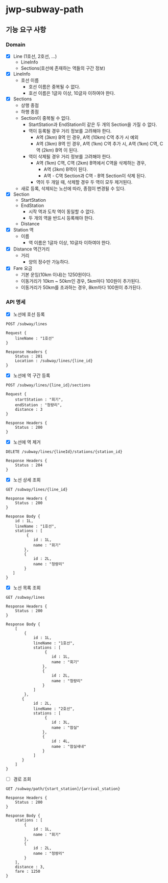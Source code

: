 # jwp-subway-path

## 기능 요구 사항

### Domain

- [x] Line (1호선, 2호선, ...)
    - LineInfo
    - Sections(호선에 존재하는 역들의 구간 정보)
- [x] LineInfo
    - 호선 이름
        - 호선 이름은 중복될 수 없다.
        - 호선 이름은 1글자 이상, 10글자 이하여야 한다.
- [x] Sections
    - 상행 종점
    - 하행 종점
    - Section이 중복될 수 없다.
        - StartStation과 EndStation이 같은 두 개의 Section을 가질 수 없다.
        - 역이 등록될 경우 거리 정보를 고려해야 한다.
            - A역 (3km) B역 인 경우, A역 (10km) C역 추가 시 예외
            - A역 (3km) B역 인 경우, A역 (1km) C역 추가 시, A역 (1km) C역, C역 (2km) B역 이 된다.
        - 역이 삭제될 경우 거리 정보를 고려해야 한다.
            - A역 (1km) C역, C역 (2km) B역에서 C역을 삭제하는 경우,
                - A역 (3km) B역이 된다.
                - A역 - C역 Section과 C역 - B역 Section이 삭제 된다.
            - 역이 두 개일 때, 삭제할 경우 두 역이 모두 제거된다.
    - 새로 등록, 삭제되는 노선에 따라, 종점이 변경될 수 있다.
- [x] Section
    - StartStation
    - EndStation
        - 시작 역과 도착 역이 동일할 수 없다.
        - 두 개의 역을 반드시 등록해야 한다.
    - Distance
- [x] Station 역
    - 이름
        - 역 이름은 1글자 이상, 10글자 이하여야 한다.
- [x] Distance 역간거리
    - 거리
        - 양의 정수만 가능하다.
- [X] Fare 요금
  - 기본 운임(10km 이내)는 1250원이다.
  - 이동거리가 10km ~ 50km인 경우, 5km마다 100원이 추가된다.
  - 이동거리가 50km를 초과하는 경우, 8km마다 100원이 추가된다.

### API 명세

- [X] 노선에 호선 등록

```text
POST /subway/lines

Request {
    lineName : "1호선"
}

Response Headers {
    Status : 201
    Location : /subway/lines/{line_id}
}
```

- [X] 노선에 역 구간 등록

```text
POST /subway/lines/{line_id}/sections

Request {
    startStation : "회기",
    endStation : "청량리",
    distance : 3
}

Response Headers {
    Status : 200
}
```

- [X] 노선에 역 제거

```text
DELETE /subway/lines/{lineId}/stations/{station_id}

Response Headers {
    Status : 204
}
```

- [X] 노선 상세 조회

```text
GET /subway/lines/{line_id}

Response Headers {
    Status : 200
}

Response Body {
    id : 1L,
    lineName : "1호선",
    stations : [
         {
            id : 1L,
            name : "회기"
        },
        {
            id : 2L,
            name : "청량리"
        }
   ]
}
```

- [X] 노선 목록 조회

```text
GET /subway/lines

Response Headers {
    Status : 200
}

Response Body {
    [
        {
            id : 1L,
            lineName : "1호선",
            stations : [
                 {
                    id : 1L,
                    name : "회기"
                },
                {
                    id : 2L,
                    name : "청량리"
                }
            ]
        },
       {
            id : 2L,
            lineName : "2호선",
            stations : [
                 {
                    id : 3L,
                    name : "잠실"
                },
                {
                    id : 4L,
                    name : "잠실새내"
                }
            ] 
       }
    ]
}
```

- [ ] 경로 조회 
```text
GET /subway/path/{start_station]/{arrival_station}

Response Headers {
    Status : 200
}

Response Body {
    stations : [
        {
            id : 1L,
            name : "회기"
        },
        {
            id : 2L,
            name : "청량리"
        }
    ],
    distance : 3,
    fare : 1250
}

```
